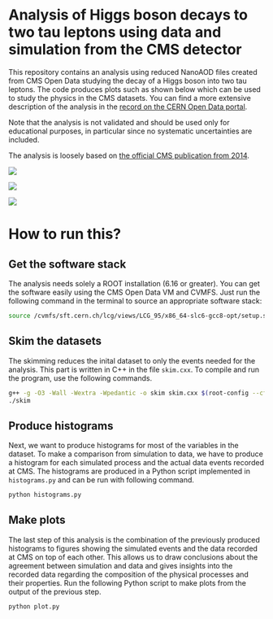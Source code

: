 # Analysis of Higgs boson decays to two tau leptons using data and simulation from the CMS detector

This repository contains an analysis using reduced NanoAOD files created from CMS Open Data studying the decay of a Higgs boson into two tau leptons. The code produces plots such as shown below which can be used to study the physics in the CMS datasets. You can find a more extensive description of the analysis in the [record on the CERN Open Data portal](http://opendata.web.cern.ch/record/12350).

Note that the analysis is not validated and should be used only for educational purposes, in particular since no systematic uncertainties are included.

The analysis is loosely based on [the official CMS publication from 2014](http://cms-results.web.cern.ch/cms-results/public-results/publications/HIG-13-004/index.html).

![](plots/npv.png)

![](plots/eta_2.png)

![](plots/m_vis.png)

# How to run this?

## Get the software stack

The analysis needs solely a ROOT installation (6.16 or greater). You can get the software easily using the CMS Open Data VM and CVMFS. Just run the following command in the terminal to source an appropriate software stack:

```bash
source /cvmfs/sft.cern.ch/lcg/views/LCG_95/x86_64-slc6-gcc8-opt/setup.sh
```

## Skim the datasets

The skimming reduces the inital dataset to only the events needed for the analysis. This part is written in C++ in the file `skim.cxx`. To compile and run the program, use the following commands.

```bash
g++ -g -O3 -Wall -Wextra -Wpedantic -o skim skim.cxx $(root-config --cflags --libs)
./skim
```

## Produce histograms

Next, we want to produce histograms for most of the variables in the dataset. To make a comparison from simulation to data, we have to produce a histogram for each simulated process and the actual data events recorded at CMS. The histograms are produced in a Python script implemented in `histograms.py` and can be run with following command.

```bash
python histograms.py
```

## Make plots

The last step of this analysis is the combination of the previously produced histograms to figures showing the simulated events and the data recorded at CMS on top of each other. This allows us to draw conclusions about the agreement between simulation and data and gives insights into the recorded data regarding the composition of the physical processes and their properties. Run the following Python script to make plots from the output of the previous step.

```bash
python plot.py
```
